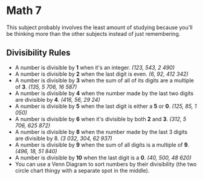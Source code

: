 # Math 7

This subject probably involves the least amount of studying because you'll be thinking more than the other subjects instead of just remembering.

## Divisibility Rules

* A number is divisible by **1** when it's an integer. *(123, 543, 2 490)*
* A number is divisible by **2** when the last digit is even. *(6, 92, 412 342)*
* A number is divisible by **3** when the sum of all of its digits are a multiple of **3**. *(135, 5 706, 16 587)*
* A number is divisible by **4** when the number made by the last two digits are divisible by **4**. *(416, 56, 29 24)*
* A number is divisible by **5** when the last digit is either a **5** or **0**. *(125, 85, 1 050)*
* A number is divisible by **6** when it's divisible by both **2** and **3**. *(312, 5 706, 625 872)*
* A number is divisible by **8** when the number made by the last 3 digits are divisible by 8. *(3 032, 304, 62 937)*
* A number is divisible by **9** when the sum of all digits is a multiple of **9**. *(496, 18, 51 840)*
* A number is divisible by **10** when the last digit is a **0**. *(40, 500, 48 620)*
* You can use a Venn Diagram to sort numbers by their divisibility (the two circle chart thingy with a separate spot in the middle).

